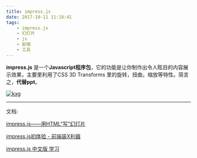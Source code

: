 ```yaml
---
title: impress.js
date: 2017-10-11 11:18:41
tags:
	- impress.js
	- 幻灯片
	- js
	- 前端
	- 工具	
---
```


**impress.js** 是一个**Javascript程序包**，它的功能是让你制作出令人眩目的内容展示效果，主要里利用了CSS 3D Transforms 里的旋转，扭曲，缩放等特性。简言之，**代替ppt**。

[![kxg](http://oxwfu3w0v.bkt.clouddn.com/2017/10/16/timg.gif)](/slideshow/)




----
文档:

[impress.js——用HTML“写”幻灯片](http://greyli.com/html-for-impress-js-write-slides/)

[impress.js初体验 - 前端装X利器](http://www.cnblogs.com/Darren_code/archive/2013/01/04/impressjs.html)

[impress.js 中文版 学习](http://www.cnblogs.com/zhangjiabing/p/5889493.html)
